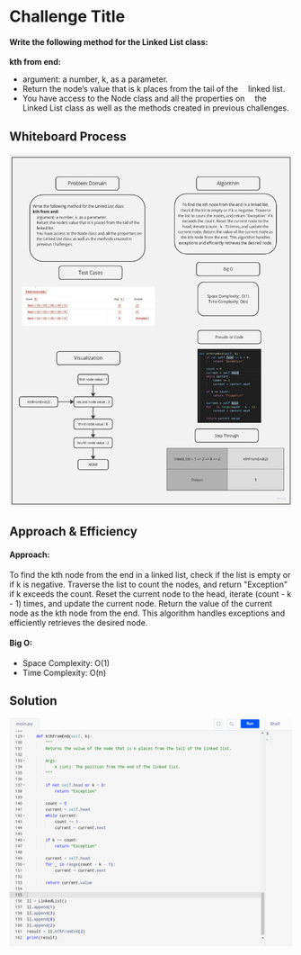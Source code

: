 # Challenge Title

#### Write the following method for the Linked List class:

**kth from end:**

- argument: a number, k, as a parameter.
- Return the node’s value that is k places from the tail of the  linked list.
- You have access to the Node class and all the properties on  the Linked List class as well as the methods created in previous challenges.

## Whiteboard Process

![ white board](<../code_challenge07(linked_list_kth)/assets/linked_list_kth.jpg>)

## Approach & Efficiency

#### **Approach**:

To find the kth node from the end in a linked list, check if the list is empty or if k is negative. Traverse the list to count the nodes, and return "Exception" if k exceeds the count. Reset the current node to the head, iterate (count - k - 1) times, and update the current node. Return the value of the current node as the kth node from the end. This algorithm handles exceptions and efficiently retrieves the desired node.

#### **Big O:**

- Space Complexity: O(1)
- Time Complexity: O(n)

## Solution

![ white board](<../code_challenge07(linked_list_kth)/assets/test_linked_list_kth.png>)
